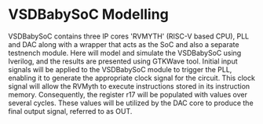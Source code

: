 # VSDBabySoC Modelling
VSDBabySoC contains three IP cores 'RVMYTH' (RISC-V based CPU), PLL and DAC along with a wrapper that acts as the SoC and also a separate testnench module. Here will model and simulate the VSDBabySoC using Iverilog, and the results are presented using GTKWave tool. Initial input signals will be applied to the VSDBabySoC module to trigger the PLL, enabling it to generate the appropriate clock signal for the circuit. This clock signal will allow the RVMyth to execute instructions stored in its instruction memory. Consequently, the register r17 will be populated with values over several cycles. These values will be utilized by the DAC core to produce the final output signal, referred to as OUT.
